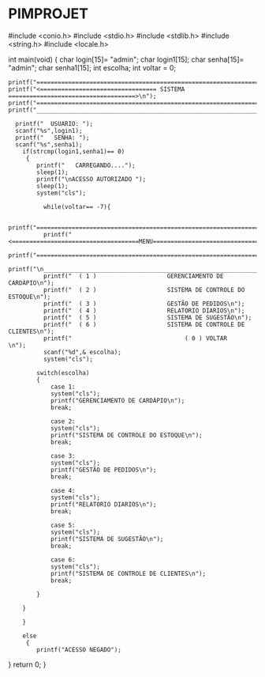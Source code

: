 # PIMPROJET
#include <conio.h>
#include <stdio.h>
#include <stdlib.h>
#include <string.h>
#include <locale.h>

int main(void)
{
char login[15]= "admin";
char login1[15];
char senha[15]= "admin";
char senha1[15];
int escolha;
int voltar = 0;

    printf("================================================================================\n");
    printf("<================================= SISTEMA ====================================>\n");
    printf("================================================================================\n");
    printf("________________________________________________________________________________\n");

      printf("  USUARIO: ");
      scanf("%s",login1);
      printf("   SENHA: ");
      scanf("%s",senha1);
        if(strcmp(login1,senha1)== 0)
         {
            printf("   CARREGANDO....");
            sleep(1);
            printf("\nACESSO AUTORIZADO ");
            sleep(1);
            system("cls");

              while(voltar== -7){

              printf("================================================================================\n");
              printf("<====================================MENU=======================================>\n");
              printf("================================================================================\n");
              printf("\n________________________________________________________________________________\n");
              printf("  ( 1 )                    GERENCIAMENTO DE CARDÁPIO\n");
              printf("  ( 2 )                    SISTEMA DE CONTROLE DO ESTOQUE\n");
              printf("  ( 3 )                    GESTÃO DE PEDIDOS\n");
              printf("  ( 4 )                    RELATORIO DIARIOS\n");
              printf("  ( 5 )                    SISTEMA DE SUGESTÃO\n");
              printf("  ( 6 )                    SISTEMA DE CONTROLE DE CLIENTES\n");
              printf("                                ( 0 ) VOLTAR                                    \n");
              scanf("%d",& escolha);
              system("cls");

            switch(escolha)
            {
                case 1:
                system("cls");
                printf("GERENCIAMENTO DE CARDÁPIO\n");
                break;

                case 2:
                system("cls");
                printf("SISTEMA DE CONTROLE DO ESTOQUE\n");
                break;

                case 3:
                system("cls");
                printf("GESTÃO DE PEDIDOS\n");
                break;

                case 4:
                system("cls");
                printf("RELATORIO DIARIOS\n");
                break;

                case 5:
                system("cls");
                printf("SISTEMA DE SUGESTÃO\n");
                break;

                case 6:
                system("cls");
                printf("SISTEMA DE CONTROLE DE CLIENTES\n");
                break;

            }

        }

        }

        else
         {
            printf("ACESSO NEGADO");
}
    return 0;
}
